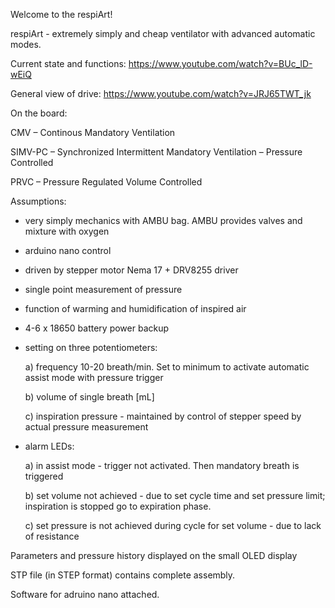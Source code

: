 Welcome to the respiArt!

respiArt - extremely simply and cheap ventilator with advanced automatic modes.  

Current state and functions: https://www.youtube.com/watch?v=BUc_lD-wEiQ

General view of drive: https://www.youtube.com/watch?v=JRJ65TWT_jk


On the board:

CMV – Continous Mandatory Ventilation

SIMV-PC – Synchronized Intermittent Mandatory Ventilation – Pressure Controlled 

PRVC – Pressure Regulated Volume Controlled

Assumptions:
- very simply mechanics with AMBU bag. AMBU provides valves and mixture with oxygen
- arduino nano control
- driven by stepper motor Nema 17 + DRV8255 driver
- single point measurement of pressure
- function of warming and humidification of inspired air
- 4-6 x 18650 battery power backup
- setting on three potentiometers: 

   a) frequency 10-20 breath/min. Set to minimum to activate automatic assist mode with pressure trigger 

   b) volume of single breath [mL] 

   c) inspiration pressure - maintained by control of stepper speed by actual pressure measurement

- alarm LEDs: 

   a) in assist mode - trigger not activated. Then mandatory breath is triggered 

   b) set volume not achieved - due to set cycle time and set pressure limit; inspiration is stopped go to expiration phase. 

   c) set pressure is not achieved during cycle for set volume - due to lack of resistance

Parameters and pressure history displayed on the small OLED display

STP file (in STEP format) contains complete assembly.

Software for adruino nano attached.
